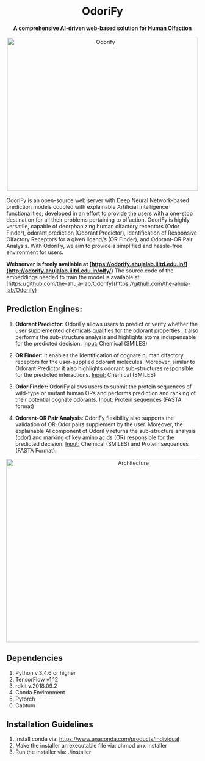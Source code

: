 <div align="center"> <h1>OdoriFy </h1> 
<b>A comprehensive AI-driven web-based solution for Human Olfaction</b>
 </div>
 <br>
<div align="center">
<img src="https://imgur.com/2gJZMWo.gif" alt="Odorify" width="500" height="400"></div>
<br>
OdoriFy is an open-source web server with Deep Neural Network-based prediction models coupled with explainable Artificial Intelligence functionalities, developed in an effort to provide the users with a one-stop destination for all their problems pertaining to olfaction. OdoriFy is highly versatile, capable of deorphanizing human olfactory receptors (Odor Finder), odorant prediction (Odorant Predictor), identification of Responsive Olfactory Receptors for a given ligand/s (OR Finder), and Odorant-OR Pair Analysis. With OdoriFy, we aim to provide a simplified and hassle-free environment for users.

**Webserver is freely available at [https://odorify.ahujalab.iiitd.edu.in/](http://odorify.ahujalab.iiitd.edu.in/olfy/)**
The source code of the embeddings needed to train the model is available at [https://github.com/the-ahuja-lab/Odorify](https://github.com/the-ahuja-lab/Odorify)



## Prediction Engines:

1.  **Odorant Predictor:** OdoriFy allows users to predict or verify whether the user supplemented chemicals qualifies for the odorant properties. It also performs the sub-structure analysis and highlights atoms indispensable for the predicted decision. 
<u>Input:</u> Chemical (SMILES)
    
2.  **OR Finder**: It enables the identification of cognate human olfactory receptors for the user-supplied odorant molecules. Moreover, similar to Odorant Predictor it also highlights odorant sub-structures responsible for the predicted interactions. 
<u>Input:</u> Chemical (SMILES)

3.  **Odor Finder:** OdoriFy allows users to submit the protein sequences of wild-type or mutant human ORs and performs prediction and ranking of their potential cognate odorants.
 <u>Input:</u> Protein sequences (FASTA format)

4.  **Odorant-OR Pair Analysi**s: OdoriFy flexibility also supports the validation of OR-Odor pairs supplement by the user. Moreover, the explainable AI component of OdoriFy returns the sub-structure analysis (odor) and marking of key amino acids (OR) responsible for the predicted decision.
 <u>Input:</u> Chemical (SMILES) and Protein sequences (FASTA Format).

<div align="center">
<img src="https://imgur.com/lEmN6Mi.png" alt="Architecture" width="650" height="480"></div>

## Dependencies
1.  Python v.3.4.6 or higher
2.  TensorFlow v1.12
3.  rdkit v.2018.09.2
4. Conda Environment
5. Pytorch
6. Captum


## Installation Guidelines
 1. Install conda via: https://www.anaconda.com/products/individual
 2. Make the installer an executable file via: chmod u+x installer
 3. Run the installer via: ./installer


